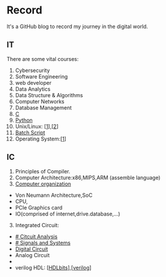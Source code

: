 # Record
It's a GitHub blog to record my journey in the digital world.

## IT
There are some vital courses:
1. Cybersecurity
3. Software Engineering
4. web developer
5. Data Analytics
6. Data Structure & Algorithms
7. Computer Networks
8. Database Management
9. [C](https://www.tutorialspoint.com/cprogramming/index.htm)
10. [Python](https://www.tutorialspoint.com/python/index.htm)
11. Unix/Linux: [[1](https://www.tutorialspoint.com/unix/index.htm)],[[2](https://ryanstutorials.net/linuxtutorial/)]
12. [Batch Script](https://www.tutorialspoint.com/batch_script/index.htm)
13. Operating System:[[1](https://www.tutorialspoint.com/operating_system/index.htm)]


## IC
1. Principles of Compiler.
1. Computer Architecture:x86,MIPS,ARM (assemble language)
2. [Computer organization](https://www.coursera.org/learn/jisuanji-zucheng?)
- Von Neumann Architecture,SoC
- CPU,
- PCIe Graphics card
- IO(comprised of internet,drive.database,...)
3. Integrated Circuit:
- [# Citcuit Analysis](https://www.khanacademy.org/science/electrical-engineering/ee-circuit-analysis-topic)
- [# Signals and Systems](https://www.tutorialspoint.com/signals_and_systems/index.htm)
- [Digital Circuit](https://www.tutorialspoint.com/digital_circuits/digital_combinational_circuits.htm)
- Analog Circuit
- 
- verilog HDL: [[HDLbits](https://hdlbits.01xz.net/wiki/Main_Page)],[[verilog](https://www.javatpoint.com/verilog)]
